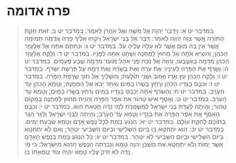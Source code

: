 # פרה אדומה

> במדבר יט א: וַיְדַבֵּר יְהוָה אֶל מֹשֶׁה וְאֶל אַהֲרֹן לֵאמֹר.
> במדבר יט ב: זֹאת חֻקַּת הַתּוֹרָה אֲשֶׁר צִוָּה יְהוָה לֵאמֹר:  דַּבֵּר אֶל בְּנֵי יִשְׂרָאֵל וְיִקְחוּ אֵלֶיךָ פָרָה אֲדֻמָּה תְּמִימָה אֲשֶׁר אֵין בָּהּ מוּם אֲשֶׁר לֹא עָלָה עָלֶיהָ עֹל.
> במדבר יט ג: וּנְתַתֶּם אֹתָהּ אֶל אֶלְעָזָר הַכֹּהֵן; וְהוֹצִיא אֹתָהּ אֶל מִחוּץ לַמַּחֲנֶה וְשָׁחַט אֹתָהּ לְפָנָיו.
> במדבר יט ד: וְלָקַח אֶלְעָזָר הַכֹּהֵן מִדָּמָהּ בְּאֶצְבָּעוֹ; וְהִזָּה אֶל נֹכַח פְּנֵי אֹהֶל מוֹעֵד מִדָּמָהּ שֶׁבַע פְּעָמִים.
> במדבר יט ה: וְשָׂרַף אֶת הַפָּרָה לְעֵינָיו:  אֶת עֹרָהּ וְאֶת בְּשָׂרָהּ וְאֶת דָּמָהּ עַל פִּרְשָׁהּ יִשְׂרֹף.
> במדבר יט ו: וְלָקַח הַכֹּהֵן עֵץ אֶרֶז וְאֵזוֹב וּשְׁנִי תוֹלָעַת; וְהִשְׁלִיךְ אֶל תּוֹךְ שְׂרֵפַת הַפָּרָה.
> במדבר יט ז: וְכִבֶּס בְּגָדָיו הַכֹּהֵן וְרָחַץ בְּשָׂרוֹ בַּמַּיִם וְאַחַר יָבֹא אֶל הַמַּחֲנֶה; וְטָמֵא הַכֹּהֵן עַד הָעָרֶב.
> במדבר יט ח: וְהַשֹּׂרֵף אֹתָהּ יְכַבֵּס בְּגָדָיו בַּמַּיִם וְרָחַץ בְּשָׂרוֹ בַּמָּיִם; וְטָמֵא עַד הָעָרֶב.
> במדבר יט ט: וְאָסַף אִישׁ טָהוֹר אֵת אֵפֶר הַפָּרָה וְהִנִּיחַ מִחוּץ לַמַּחֲנֶה בְּמָקוֹם טָהוֹר; וְהָיְתָה לַעֲדַת בְּנֵי יִשְׂרָאֵל לְמִשְׁמֶרֶת לְמֵי נִדָּה חַטָּאת הִוא.
> במדבר יט י: וְכִבֶּס הָאֹסֵף אֶת אֵפֶר הַפָּרָה אֶת בְּגָדָיו וְטָמֵא עַד הָעָרֶב; וְהָיְתָה לִבְנֵי יִשְׂרָאֵל וְלַגֵּר הַגָּר בְּתוֹכָם לְחֻקַּת עוֹלָם.
> במדבר יט יא: הַנֹּגֵעַ בְּמֵת לְכָל נֶפֶשׁ אָדָם וְטָמֵא שִׁבְעַת יָמִים.
> במדבר יט יב: הוּא יִתְחַטָּא בוֹ בַּיּוֹם הַשְּׁלִישִׁי וּבַיּוֹם הַשְּׁבִיעִי יִטְהָר; וְאִם לֹא יִתְחַטָּא בַּיּוֹם הַשְּׁלִישִׁי וּבַיּוֹם הַשְּׁבִיעִי לֹא יִטְהָר.
> במדבר יט יג: כָּל הַנֹּגֵעַ בְּמֵת בְּנֶפֶשׁ הָאָדָם אֲשֶׁר יָמוּת וְלֹא יִתְחַטָּא אֶת מִשְׁכַּן יְהוָה טִמֵּא וְנִכְרְתָה הַנֶּפֶשׁ הַהִוא מִיִּשְׂרָאֵל:  כִּי מֵי נִדָּה לֹא זֹרַק עָלָיו טָמֵא יִהְיֶה עוֹד טֻמְאָתוֹ בוֹ. 
 


